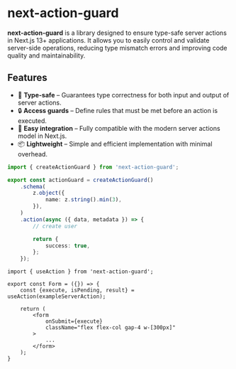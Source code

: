 # next-action-guard

**next-action-guard** is a library designed to ensure type-safe server actions in Next.js 13+ applications. It allows you to easily control and validate server-side operations, reducing type mismatch errors and improving code quality and maintainability.

## Features

- 🌟 **Type-safe** – Guarantees type correctness for both input and output of server actions.
- 🔒 **Access guards** – Define rules that must be met before an action is executed.
- 🚀 **Easy integration** – Fully compatible with the modern server actions model in Next.js.
- 📦 **Lightweight** – Simple and efficient implementation with minimal overhead.

```typescript
import { createActionGuard } from 'next-action-guard';

export const actionGuard = createActionGuard()
    .schema(
        z.object({
            name: z.string().min(3),
        }),
    )
    .action(async ({ data, metadata }) => {
        // create user

        return {
            success: true,
        };
    });
```

```tsx
import { useAction } from 'next-action-guard';

export const Form = ({}) => {
    const {execute, isPending, result} = useAction(exampleServerAction);
    
    return (
        <form
            onSubmit={execute}
            className="flex flex-col gap-4 w-[300px]"
        >
            ...
        </form>
    );
}
```
